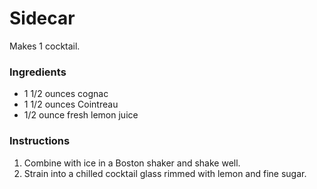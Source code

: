 # Sidecar

Makes 1 cocktail.

### Ingredients

- 1 1/2 ounces cognac
- 1 1/2 ounces Cointreau
- 1/2 ounce fresh lemon juice

### Instructions

1. Combine with ice in a Boston shaker and shake well.
2. Strain into a chilled cocktail glass rimmed with lemon and fine sugar.
